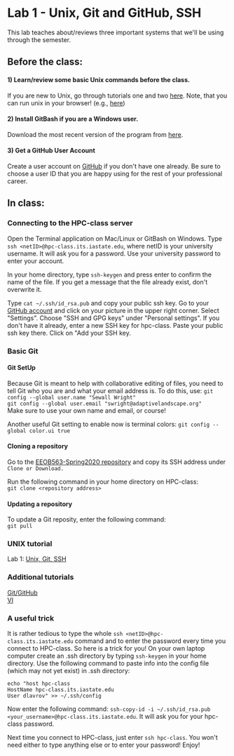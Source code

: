 # Lab 1 - Unix, Git and GitHub, SSH

This lab teaches about/reviews three important systems that we'll be using through the semester.

## Before the class:

#### 1) Learn/review some basic Unix commands before the class.  
If you are new to Unix, go through tutorials one and two [here](http://www.ee.surrey.ac.uk/Teaching/Unix/). Note, that you can run unix in your browser! (e.g., [here](https://www.tutorialspoint.com/unix_terminal_online.php)) 

#### 2) Install GitBash if you are a Windows user.
Download the most recent version of the program from [here](https://gitforwindows.org/).

#### 3) Get a GitHub User Account

Create a user account on [GitHub](https://github.com/join) if you don't have one already. 
Be sure to choose a user ID that you are happy using for the rest of your professional career.

## In class:

### Connecting to the HPC-class server

Open the Terminal application on Mac/Linux or GitBash on Windows. 
Type `ssh <netID>@hpc-class.its.iastate.edu`, where netID is your university username. 
It will ask you for a password. Use your university password to enter your account.

<!-- We will do a few things in your home directory. 
Just follow the instructions and don't worry about the details at the moment.
-->

In your home directory, type `ssh-keygen` and press enter to confirm the name of the file.
If you get a message that the file already exist, don't overwrite it.

Type `cat ~/.ssh/id_rsa.pub` and copy your public ssh key. 
Go to your [GitHub account](www.github.com) and click on your picture in the upper right corner. Select "Settings".
Choose "SSH and GPG keys" under "Personal settings". If you don't have it already, enter a new SSH key for hpc-class. 
Paste your public ssh key there. Click on "Add your SSH key.

### Basic Git

#### Git SetUp

Because Git is meant to help with collaborative editing of files, 
you need to tell Git who you are and what your email address is. 
To do this, use:
`git config --global user.name "Sewall Wright"`   
`git config --global user.email "swright@adaptivelandscape.org"`  
Make sure to use your own name and email, or course!

Another useful Git setting to enable now is terminal colors:
`git config --global color.ui true`

#### Cloning a repository

Go to the [EEOB563-Spring2020 repository](https://github.com/ISU-MolPhyl/EEOB563-Spring2020) and copy its SSH address under `Clone or Download.`

Run the following command in your home directory on HPC-class:  
`git clone <repository address>`

#### Updating a repository

To update a Git reposity, enter the following command:  
`git pull`


### UNIX tutorial

Lab 1: [Unix, Git, SSH](https://data-skills.github.io/tutorials/UNIX.pdf)

### Additional tutorials

[Git/GitHub](https://data-skills.github.io/tutorials/git.pdf)  
[VI](https://data-skills.github.io/tutorials/UNIX.md/vi_tutorial.pdf)  

### A useful trick

It is rather tedious to type the whole `ssh <netID>@hpc-class.its.iastate.edu` command 
and to enter the password every time you connect to HPC-class.  So here is a trick for you! 
On your own laptop computer create an .ssh directory by typing `ssh-keygen` in your home directory. 
Use the following command to paste info into the config file (which may not yet exist) in .ssh directory:

```
echo "host hpc-class
HostName hpc-class.its.iastate.edu
User dlavrov" >> ~/.ssh/config
```
Now enter the following command: `ssh-copy-id -i ~/.ssh/id_rsa.pub <your_username>@hpc-class.its.iastate.edu`.
It will ask you for your hpc-class password.

Next time you connect to HPC-class, just enter `ssh hpc-class`.  You won't need either to type anything else or to enter your password!
Enjoy!





